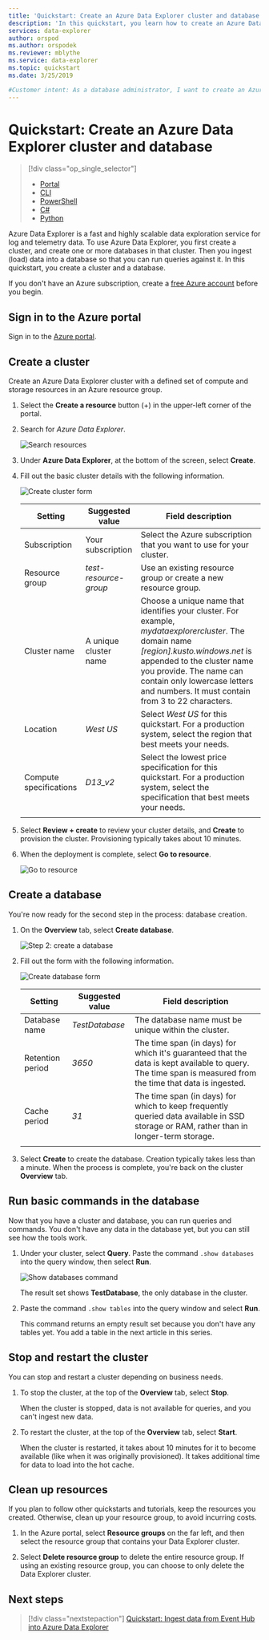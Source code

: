 ```yaml
---
title: 'Quickstart: Create an Azure Data Explorer cluster and database'
description: 'In this quickstart, you learn how to create an Azure Data Explorer cluster and database, and ingest (load) data.'
services: data-explorer
author: orspod
ms.author: orspodek
ms.reviewer: mblythe
ms.service: data-explorer
ms.topic: quickstart
ms.date: 3/25/2019

#Customer intent: As a database administrator, I want to create an Azure Data Explorer cluster and database so that I can understand whether Azure Data Explorer is suitable for my analytics projects.
---
```



# Quickstart: Create an Azure Data Explorer cluster and database

> [!div class="op_single_selector"]
> * [Portal](create-cluster-database-portal.md)
> * [CLI](create-cluster-database-cli.md)
> * [PowerShell](create-cluster-database-powershell.md)
> * [C#](create-cluster-database-csharp.md)
> * [Python](create-cluster-database-python.md)
>  


Azure Data Explorer is a fast and highly scalable data exploration service for log and telemetry data. To use Azure Data Explorer, you first create a cluster, and create one or more databases in that cluster. Then you ingest (load) data into a database so that you can run queries against it. In this quickstart, you create a cluster and a database.

If you don't have an Azure subscription, create a [free Azure account](https://azure.microsoft.com/free/) before you begin.

## Sign in to the Azure portal

Sign in to the [Azure portal](https://portal.azure.com/).

## Create a cluster

Create an Azure Data Explorer cluster with a defined set of compute and storage resources in an Azure resource group.

1. Select the **Create a resource** button (+) in the upper-left corner of the  portal.

1. Search for *Azure Data Explorer*.

   ![Search resources](media/create-cluster-database-portal/search-resources.png)

1. Under **Azure Data Explorer**, at the bottom of the screen, select **Create**.

1. Fill out the basic cluster details with the following information.

   ![Create cluster form](media/create-cluster-database-portal/create-cluster-form.png)

    **Setting** | **Suggested value** | **Field description**
    |---|---|---|
    | Subscription | Your subscription | Select the Azure subscription that you want to use for your cluster.|
    | Resource group | *test-resource-group* | Use an existing resource group or create a new resource group. |
    | Cluster name | A unique cluster name | Choose a unique name that identifies your cluster. For example, *mydataexplorercluster*. The domain name *[region].kusto.windows.net* is appended to the cluster name you provide. The name can contain only lowercase letters and numbers. It must contain from 3 to 22 characters.
    | Location | *West US* | Select *West US* for this quickstart. For a production system, select the region that best meets your needs.
    | Compute specifications | *D13_v2* | Select the lowest price specification for this quickstart. For a production system, select the specification that best meets your needs.
    | | |

1. Select **Review + create** to review your cluster details, and **Create** to provision the cluster. Provisioning typically takes about 10 minutes.

1. When the deployment is complete, select **Go to resource**.

    ![Go to resource](media/create-cluster-database-portal/notification-resource.png)

## Create a database

You're now ready for the second step in the process: database creation.

1. On the **Overview** tab, select **Create database**.

    ![Step 2: create a database](media/create-cluster-database-portal/database-creation.png)

1. Fill out the form with the following information.

    ![Create database form](media/create-cluster-database-portal/create-database.png)

    **Setting** | **Suggested value** | **Field description**
    |---|---|---|
    | Database name | *TestDatabase* | The database name must be unique within the cluster.
    | Retention period | *3650* | The time span (in days) for which it's guaranteed that the data is kept available to query. The time span is measured from the time that data is ingested.
    | Cache period | *31* | The time span (in days) for which to keep frequently queried data available in SSD storage or RAM, rather than in longer-term storage.
    | | | |

1. Select **Create** to create the database. Creation typically takes less than a minute. When the process is complete, you're back on the cluster **Overview** tab.

## Run basic commands in the database

Now that you have a cluster and database, you can run queries and commands. You don't have any data in the database yet, but you can still see how the tools work.

1. Under your cluster, select **Query**. Paste the command `.show databases` into the query window, then select **Run**.

    ![Show databases command](media/create-cluster-database-portal/show-databases.png)

    The result set shows **TestDatabase**, the only database in the cluster.

1. Paste the command `.show tables` into the query window and select **Run**.

    This command returns an empty result set because you don't have any tables yet. You add a table in the next article in this series.

## Stop and restart the cluster

You can stop and restart a cluster depending on business needs.

1. To stop the cluster, at the top of the **Overview** tab, select **Stop**.

    When the cluster is stopped, data is not available for queries, and you can't ingest new data.

1. To restart the cluster, at the top of the **Overview** tab, select **Start**.

    When the cluster is restarted, it takes about 10 minutes for it to become available (like when it was originally provisioned). It takes additional time for data to load into the hot cache.  

## Clean up resources

If you plan to follow other quickstarts and tutorials, keep the resources you created. Otherwise, clean up your resource group, to avoid incurring costs.

1. In the Azure portal, select **Resource groups** on the far left, and then select the resource group that contains your Data Explorer cluster.  

1. Select **Delete resource group** to delete the entire resource group. If using an existing resource group, you can choose to only delete the Data Explorer cluster.

## Next steps

> [!div class="nextstepaction"]
> [Quickstart: Ingest data from Event Hub into Azure Data Explorer](ingest-data-event-hub.md)


